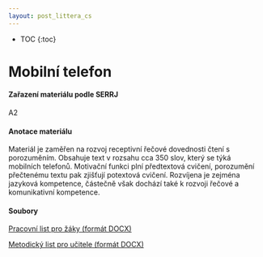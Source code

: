 ```yaml
---
layout: post_littera_cs
---
```

* TOC
{:toc}

# Mobilní telefon

#### Zařazení materiálu podle SERRJ

A2

#### Anotace materiálu

Materiál je zaměřen na rozvoj receptivní řečové dovednosti čtení s porozuměním. Obsahuje text v rozsahu cca 350 slov, který se týká mobilních telefonů. Motivační funkci plní předtextová cvičení, porozumění přečtenému textu pak zjišťují potextová cvičení. Rozvíjena je zejména jazyková kompetence, částečně však dochází také k rozvoji řečové a komunikativní kompetence.

#### Soubory

[Pracovní list pro žáky (formát DOCX)](/cs/littera/rustina/materialy/zaci/cteni/29_Mobil_Z_A2.docx)

[Metodický list pro učitele (formát DOCX)](/cs/littera/rustina/materialy/metodika/29_Mobil_metodika.docx) 
